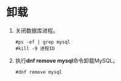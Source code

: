 # 卸载<a name="ZH-CN_TOPIC_0231470875"></a>

1.  关闭数据库进程。

    ```
    #ps -ef | grep mysql
    #kill -9 进程ID
    ```

2.  执行**dnf remove mysql**命令卸载MySQL。

    ```
    #dnf remove mysql
    ```


